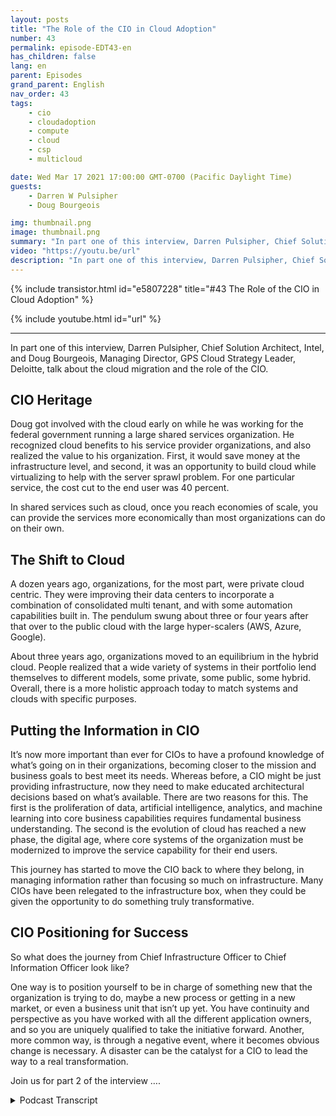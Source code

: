 ```yaml
---
layout: posts
title: "The Role of the CIO in Cloud Adoption"
number: 43
permalink: episode-EDT43-en
has_children: false
lang: en
parent: Episodes
grand_parent: English
nav_order: 43
tags:
    - cio
    - cloudadoption
    - compute
    - cloud
    - csp
    - multicloud

date: Wed Mar 17 2021 17:00:00 GMT-0700 (Pacific Daylight Time)
guests:
    - Darren W Pulsipher
    - Doug Bourgeois

img: thumbnail.png
image: thumbnail.png
summary: "In part one of this interview, Darren Pulsipher, Chief Solution Architect, Intel, and Doug Bourgeois, Managing Director, GPS Cloud Strategy Leader, Deloitte, talk about the cloud migration and the role of the CIO."
video: "https://youtu.be/url"
description: "In part one of this interview, Darren Pulsipher, Chief Solution Architect, Intel, and Doug Bourgeois, Managing Director, GPS Cloud Strategy Leader, Deloitte, talk about the cloud migration and the role of the CIO."
---
```


<div>
{% include transistor.html id="e5807228" title="#43 The Role of the CIO in Cloud Adoption" %}

{% include youtube.html id="url" %}
</div>

---

In part one of this interview, Darren Pulsipher, Chief Solution Architect, Intel, and Doug Bourgeois, Managing Director, GPS Cloud Strategy Leader, Deloitte, talk about the cloud migration and the role of the CIO.

## CIO Heritage

Doug got involved with the cloud early on while he was working for the federal government running a large shared services organization. He recognized cloud benefits to his service provider organizations, and also realized the value to his organization. First, it would save money at the infrastructure level, and second, it was an opportunity to build cloud while virtualizing to help with the server sprawl problem. For one particular service, the cost cut to the end user was 40 percent.

In shared services such as cloud, once you reach economies of scale, you can provide the services more economically than most organizations can do on their own.

## The Shift to Cloud

A dozen years ago, organizations, for the most part, were private cloud centric. They were improving their data centers to incorporate a combination of consolidated multi tenant, and with some automation capabilities built in. The pendulum swung about three or four years after that over to the public cloud with the large hyper-scalers (AWS, Azure, Google).

About three years ago, organizations moved to an equilibrium in the hybrid cloud. People realized that a wide variety of systems in their portfolio lend themselves to different models, some private, some public, some hybrid. Overall, there is a more holistic approach today to match systems and clouds with specific purposes.

## Putting the Information in CIO

It’s now more important than ever for CIOs to have a profound knowledge of what’s going on in their organizations, becoming closer to the mission and business goals to best meet its needs. Whereas before, a CIO might be just providing infrastructure, now they need to make educated architectural decisions based on what’s available. There are two reasons for this. The first is the proliferation of data, artificial intelligence, analytics, and machine learning into core business capabilities requires fundamental business understanding. The second is the evolution of cloud has reached a new phase, the digital age, where core systems of the organization must be modernized to improve the service capability for their end users.

This journey has started to move the CIO back to where they belong, in managing information rather than focusing so much on infrastructure. Many CIOs have been relegated to the infrastructure box, when they could be given the opportunity to do something truly transformative.

## CIO Positioning for Success

So what does the journey from Chief Infrastructure Officer to Chief Information Officer look like?

One way is to position yourself to be in charge of something new that the organization is trying to do, maybe a new process or getting in a new market, or even a business unit that isn’t up yet. You have continuity and perspective as you have worked with all the different application owners, and so you are uniquely qualified to take the initiative forward. Another, more common way, is through a negative event, where it becomes obvious change is necessary. A disaster can be the catalyst for a CIO to lead the way to a real transformation.

Join us for part 2 of the interview ….



<details>
<summary> Podcast Transcript </summary>

<p></p>

</details>
